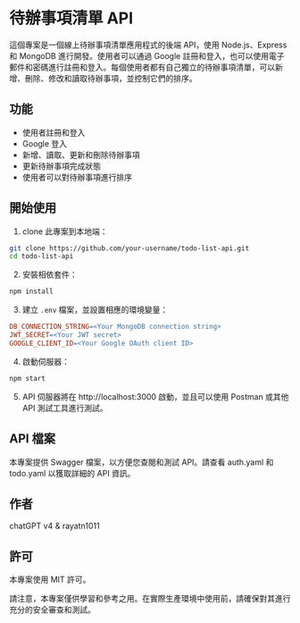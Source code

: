 # 待辦事項清單 API

這個專案是一個線上待辦事項清單應用程式的後端 API，使用 Node.js、Express 和 MongoDB 進行開發。使用者可以通過 Google 註冊和登入，也可以使用電子郵件和密碼進行註冊和登入。每個使用者都有自己獨立的待辦事項清單，可以新增、刪除、修改和讀取待辦事項，並控制它們的排序。

## 功能

- 使用者註冊和登入
- Google 登入
- 新增、讀取、更新和刪除待辦事項
- 更新待辦事項完成狀態
- 使用者可以對待辦事項進行排序

## 開始使用

1. clone 此專案到本地端：

```bash
git clone https://github.com/your-username/todo-list-api.git
cd todo-list-api
```

2. 安裝相依套件：

```bash
npm install
```

3. 建立 `.env` 檔案，並設置相應的環境變量：

```makefile
DB_CONNECTION_STRING=<Your MongoDB connection string>
JWT_SECRET=<Your JWT secret>
GOOGLE_CLIENT_ID=<Your Google OAuth client ID>
```

4. 啟動伺服器：
```bash
npm start
```
5. API 伺服器將在 http://localhost:3000 啟動，並且可以使用 Postman 或其他 API 測試工具進行測試。

## API 檔案

本專案提供 Swagger 檔案，以方便您查閱和測試 API。請查看 auth.yaml 和 todo.yaml 以獲取詳細的 API 資訊。

## 作者
chatGPT v4 & rayatn1011

## 許可
本專案使用 MIT 許可。

請注意，本專案僅供學習和參考之用。在實際生產環境中使用前，請確保對其進行充分的安全審查和測試。